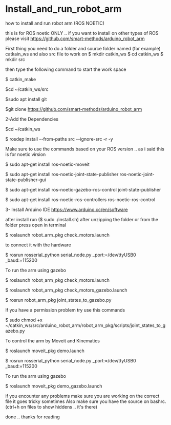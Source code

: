 # Install_and_run_robot_arm
how to install and run robot arm (ROS NOETIC)

this is for ROS noetic ONLY .. if you want to install on other types of ROS please visit https://github.com/smart-methods/arduino_robot_arm


First thing you need to do a folder and source folder named (for example) catkain_ws and also src file to work on
$ mkdir catkin_ws
$ cd catkin_ws
$ mkdir src

then type the following command to start the work space 

$ catkin_make

$cd ~/catkin_ws/src

$sudo apt install git

$git clone https://github.com/smart-methods/arduino_robot_arm

2-Add the Dependencies

$cd ~/catkin_ws

$ rosdep install --from-paths src --ignore-src -r -y

Make sure to use the commands based on your ROS version .. as i said this is for noetic virsion

$ sudo apt-get install ros-noetic-moveit

$ sudo apt-get install ros-noetic-joint-state-publisher ros-noetic-joint-state-publisher-gui

$ sudo apt-get install ros-noetic-gazebo-ros-control joint-state-publisher

$ sudo apt-get install ros-noetic-ros-controllers ros-noetic-ros-control

3- Install Arduino IDE https://www.arduino.cc/en/software 

after install run ($ sudo ./install.sh) after unzipping the folder or from the folder press open in terminal 

$ roslaunch robot_arm_pkg check_motors.launch

to connect it with the hardware

$ rosrun rosserial_python serial_node.py _port:=/dev/ttyUSB0 _baud:=115200

To run the arm using gazebo

$ roslaunch robot_arm_pkg check_motors.launch

$ roslaunch robot_arm_pkg check_motors_gazebo.launch

$ rosrun robot_arm_pkg joint_states_to_gazebo.py

If you have a permission problem try use this commands

$ sudo chmod +x ~/catkin_ws/src/arduino_robot_arm/robot_arm_pkg/scripts/joint_states_to_gazebo.py

To control the arm by Moveit and Kinematics

$ roslaunch moveit_pkg demo.launch

$ rosrun rosserial_python serial_node.py _port:=/dev/ttyUSB0 _baud:=115200

To run the arm using gazebo

$ roslaunch moveit_pkg demo_gazebo.launch

if you encounter any problems make sure you are working on the correct file it goes tricky sometimes Also make sure you have the source on bashrc. (ctrl+h on files to show hiddens .. it's there)

done .. thanks for reading

